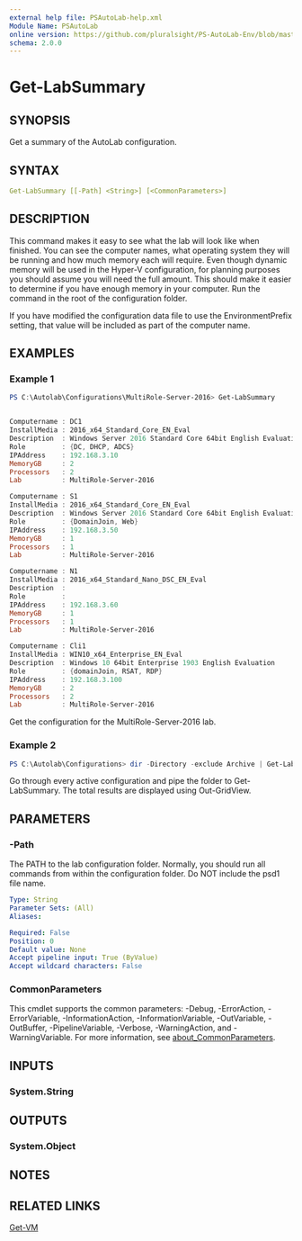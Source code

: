 ```yaml
---
external help file: PSAutoLab-help.xml
Module Name: PSAutoLab
online version: https://github.com/pluralsight/PS-AutoLab-Env/blob/master/docs/Get-LabSummary.md
schema: 2.0.0
---
```


# Get-LabSummary

## SYNOPSIS

Get a summary of the AutoLab configuration.

## SYNTAX

```yaml
Get-LabSummary [[-Path] <String>] [<CommonParameters>]
```

## DESCRIPTION

This command makes it easy to see what the lab will look like when finished. You can see the computer names, what operating system they will be running and how much memory each will require. Even though dynamic memory will be used in the Hyper-V configuration, for planning purposes you should assume you will need the full amount. This should make it easier to determine if you have enough memory in your computer. Run the command in the root of the configuration folder.

If you have modified the configuration data file to use the EnvironmentPrefix setting, that value will be included as part of the computer name.

## EXAMPLES

### Example 1

```powershell
PS C:\Autolab\Configurations\MultiRole-Server-2016> Get-LabSummary


Computername : DC1
InstallMedia : 2016_x64_Standard_Core_EN_Eval
Description  : Windows Server 2016 Standard Core 64bit English Evaluation
Role         : {DC, DHCP, ADCS}
IPAddress    : 192.168.3.10
MemoryGB     : 2
Processors   : 2
Lab          : MultiRole-Server-2016

Computername : S1
InstallMedia : 2016_x64_Standard_Core_EN_Eval
Description  : Windows Server 2016 Standard Core 64bit English Evaluation
Role         : {DomainJoin, Web}
IPAddress    : 192.168.3.50
MemoryGB     : 1
Processors   : 1
Lab          : MultiRole-Server-2016

Computername : N1
InstallMedia : 2016_x64_Standard_Nano_DSC_EN_Eval
Description  :
Role         :
IPAddress    : 192.168.3.60
MemoryGB     : 1
Processors   : 1
Lab          : MultiRole-Server-2016

Computername : Cli1
InstallMedia : WIN10_x64_Enterprise_EN_Eval
Description  : Windows 10 64bit Enterprise 1903 English Evaluation
Role         : {domainJoin, RSAT, RDP}
IPAddress    : 192.168.3.100
MemoryGB     : 2
Processors   : 2
Lab          : MultiRole-Server-2016
```

Get the configuration for the MultiRole-Server-2016 lab.

### Example 2

```powershell
PS C:\Autolab\Configurations> dir -Directory -exclude Archive | Get-LabSummary | Out-GridView
```

Go through every active configuration and pipe the folder to Get-LabSummary.
The total results are displayed using Out-GridView.

## PARAMETERS

### -Path

The PATH to the lab configuration folder. Normally, you should run all commands from within the configuration folder. Do NOT include the psd1 file name.

```yaml
Type: String
Parameter Sets: (All)
Aliases:

Required: False
Position: 0
Default value: None
Accept pipeline input: True (ByValue)
Accept wildcard characters: False
```

### CommonParameters

This cmdlet supports the common parameters: -Debug, -ErrorAction, -ErrorVariable, -InformationAction, -InformationVariable, -OutVariable, -OutBuffer, -PipelineVariable, -Verbose, -WarningAction, and -WarningVariable. For more information, see [about_CommonParameters](http://go.microsoft.com/fwlink/?LinkID=113216).

## INPUTS

### System.String

## OUTPUTS

### System.Object

## NOTES

## RELATED LINKS

[Get-VM]()
